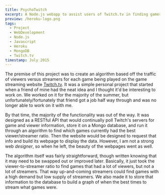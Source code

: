 ```yaml
---
title: PsychoTwitch
excerpt: A Node.js webapp to assist users of Twitch.tv in finding games to watch and stream
preview: /heroku-logo.png
tags:
  - Project
  - WebDevelopment
  - Node.js
  - Javascript
  - Heroku
  - MongoDB
  - Twitch.tv
timestamp: July 2015
---
```


The premise of this project was to create an algorithm based off the traffic of viewers versus streamers for each game being played on the game streaming website [Twitch.tv](http://twitch.tv). It was a simple personal project that started when a friend of mine had the neat idea and I thought it'd be interesting to work on. We worked on it for the majority of the summer, but unfortunately/fortunately that friend got a job half way through and was no longer able to work on it with me.

By that time, the majority of the functionality was out of the way. It was designed as a RESTful API that would continually poll Twitch's servers for game and viewer information, store it on a Mongo database, and run it through an algorithm to find which games currently had the best viewer/streamer ratio. Then the website would be designed to request that info and build its webpage to display the data. However, I am not a strong web *designer*, so when he left, the beauty of the webpages went as well.

The algorithm itself was fairly straightforward, though written knowing that it may need to be swapped out or improved later. Basically, it just took the viewer-to-streamer ratio to find games that had a lot of viewers, but not a lot of streamers. That way up-and-coming streamers could find games with a high demand but low supply of streamers. We also made it to store that information to the database to build a graph of when the best times to stream what games were.
